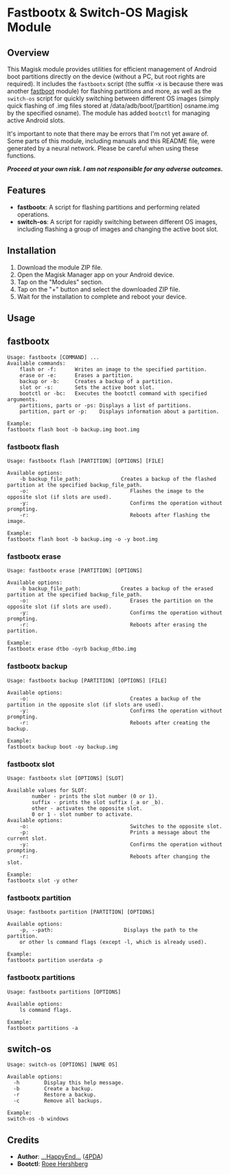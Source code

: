 # Fastbootx & Switch-OS Magisk Module

## Overview
This Magisk module provides utilities for efficient management of Android boot partitions directly on the device (without a PC, but root rights are required). It includes the `fastbootx` script (the suffix -x is because there was another [fastboot](https://github.com/Magisk-Modules-Repo/adb-ndk) module) for flashing partitions and more, as well as the `switch-os` script for quickly switching between different OS images (simply quick flashing of .img files stored at /data/adb/boot/[partition] osname.img by the specified osname). The module has added `bootctl` for managing active Android slots.

It's important to note that there may be errors that I'm not yet aware of. Some parts of this module, including manuals and this README file, were generated by a neural network. Please be careful when using these functions.

***Proceed at your own risk. I am not responsible for any adverse outcomes.***

## Features
- **fastbootx**: A script for flashing partitions and performing related operations.
- **switch-os**: A script for rapidly switching between different OS images, including flashing a group of images and changing the active boot slot.

## Installation
1. Download the module ZIP file.
2. Open the Magisk Manager app on your Android device.
3. Tap on the "Modules" section.
4. Tap on the "+" button and select the downloaded ZIP file.
5. Wait for the installation to complete and reboot your device.

## Usage
## fastbootx

```
Usage: fastbootx [COMMAND] ...
Available commands:
    flash or -f:      Writes an image to the specified partition.
    erase or -e:      Erases a partition.
    backup or -b:     Creates a backup of a partition.
    slot or -s:       Sets the active boot slot.
    bootctl or -bc:   Executes the bootctl command with specified arguments.
    partitions, parts or -ps: Displays a list of partitions.
    partition, part or -p:    Displays information about a partition.

Example:
fastbootx flash boot -b backup.img boot.img
```
### fastbootx flash
```
Usage: fastbootx flash [PARTITION] [OPTIONS] [FILE]

Available options:
    -b backup_file_path:             Creates a backup of the flashed partition at the specified backup_file_path.
    -o:                                 Flashes the image to the opposite slot (if slots are used).
    -y:                                 Confirms the operation without prompting.
    -r:                                 Reboots after flashing the image.

Example:
fastbootx flash boot -b backup.img -o -y boot.img
```
### fastbootx erase
```
Usage: fastbootx erase [PARTITION] [OPTIONS]

Available options:
    -b backup_file_path:             Creates a backup of the erased partition at the specified backup_file_path.
    -o:                                 Erases the partition on the opposite slot (if slots are used).
    -y:                                 Confirms the operation without prompting.
    -r:                                 Reboots after erasing the partition.

Example:
fastbootx erase dtbo -oyrb backup_dtbo.img
```
### fastbootx backup
```
Usage: fastbootx backup [PARTITION] [OPTIONS] [FILE]

Available options:
    -o:                                 Creates a backup of the partition in the opposite slot (if slots are used).
    -y:                                 Confirms the operation without prompting.
    -r:                                 Reboots after creating the backup.

Example:
fastbootx backup boot -oy backup.img
```
### fastbootx slot
```
Usage: fastbootx slot [OPTIONS] [SLOT]

Available values for SLOT:
        number - prints the slot number (0 or 1).
        suffix - prints the slot suffix (_a or _b).
        other - activates the opposite slot.
        0 or 1 - slot number to activate.
Available options:
    -o:                                 Switches to the opposite slot.
    -p:                                 Prints a message about the current slot.
    -y:                                 Confirms the operation without prompting.
    -r:                                 Reboots after changing the slot.

Example:
fastbootx slot -y other
```
### fastbootx partition
```
Usage: fastbootx partition [PARTITION] [OPTIONS]

Available options:
    -p, --path:                       Displays the path to the partition.
    or other ls command flags (except -l, which is already used).

Example:
fastbootx partition userdata -p
```
### fastbootx partitions
```
Usage: fastbootx partitions [OPTIONS]

Available options:
    ls command flags.

Example:
fastbootx partitions -a
``` 
## switch-os
```
Usage: switch-os [OPTIONS] [NAME OS]

Available options:
  -h        Display this help message.
  -b        Create a backup.
  -r        Restore a backup.
  -c        Remove all backups.

Example:
switch-os -b windows
```
## Credits
- **Author**: [...HappyEnd...](https://github.com/roihershberg/bootctl-binary?tab=readme-ov-file) ([4PDA](https://4pda.to/forum/index.php?showuser=8611316))
- **Bootctl**: [Roee Hershberg](https://github.com/roihershberg/bootctl-binary?tab=readme-ov-file)
